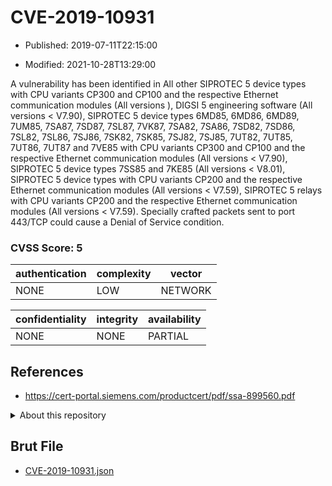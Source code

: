 # CVE-2019-10931

- Published: 2019-07-11T22:15:00

- Modified: 2021-10-28T13:29:00

A vulnerability has been identified in All other SIPROTEC 5 device types with CPU variants CP300 and CP100 and the respective Ethernet communication modules (All versions ), DIGSI 5 engineering software (All versions < V7.90), SIPROTEC 5 device types 6MD85, 6MD86, 6MD89, 7UM85, 7SA87, 7SD87, 7SL87, 7VK87, 7SA82, 7SA86, 7SD82, 7SD86, 7SL82, 7SL86, 7SJ86, 7SK82, 7SK85, 7SJ82, 7SJ85, 7UT82, 7UT85, 7UT86, 7UT87 and 7VE85 with CPU variants CP300 and CP100 and the respective Ethernet communication modules (All versions < V7.90), SIPROTEC 5 device types 7SS85 and 7KE85 (All versions < V8.01), SIPROTEC 5 device types with CPU variants CP200 and the respective Ethernet communication modules (All versions < V7.59), SIPROTEC 5 relays with CPU variants CP200 and the respective Ethernet communication modules (All versions < V7.59). Specially crafted packets sent to port 443/TCP could cause a Denial of Service condition.

### CVSS Score: **5**

| authentication | complexity | vector |
| --- | --- | --- |
| NONE | LOW | NETWORK |

| confidentiality | integrity | availability |
| --- | --- | --- |
| NONE | NONE | PARTIAL |

## References

* https://cert-portal.siemens.com/productcert/pdf/ssa-899560.pdf

<details>
<summary>About this repository</summary> 

  This repository is part of the project [Live Hack CVE](https://github.com/Live-Hack-CVE). Main website can be found [www.live-hack.org](https://www.live-hack.org) 
  
  Made by [Sn0wAlice](https://github.com/Sn0wAlice) for the people that care about security and need to have a feed of the latest CVEs. Hope you enjoy it, don't forget to star the repo and follow me on [Twitter](https://twitter.com/Sn0wAlice) and [Github](https://github.com/Sn0wAlice). And that is my [personnal website](https://www.alice-snow.me/)

  - [Home Page](https://github.com/Live-Hack-CVE)
  - [Framework](https://github.com/Live-Hack-CVE/cve-framework)
  - [CVE database](https://github.com/Live-Hack-CVE/full_database)
  - [Changelog](https://github.com/Live-Hack-CVE/Changelog)
</details>

## Brut File

* [CVE-2019-10931.json](https://raw.githubusercontent.com/Live-Hack-CVE/full_database/main/cves/2019/CVE-2019-10931.json)

